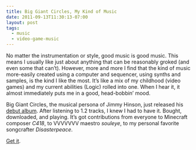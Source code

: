 ```yaml
---
title: Big Giant Circles, My Kind of Music
date: 2011-09-13T11:30:13-07:00
layout: post
tags:
  - music
  - video-game-music
---
```

No matter the instrumentation or style, good music is good music. This means I usually like just about anything that can be reasonably groked (and even some that can&#8217;t). However, more and more I find that the kind of music more-easily created using a computer and sequencer, using synths and samples, is the kind I like the most. It&#8217;s like a mix of my childhood (video games) and my current abilities (Logic) rolled into one. When I hear it, it almost immediately puts me in a good, head-bobbin&#8217; mood.

Big Giant Circles, the musical persona of Jimmy Hinson, just released his [debut album](http://biggiantcircles.bandcamp.com/). After listening to 1.2 tracks, I knew I had to have it. Bought, downloaded, and playing. It&#8217;s got contributions from everyone to Minecraft composer _C418_, to VVVVVVV maestro _souleye_, to my personal favorite songcrafter _Disasterpeace_.

[Get it](http://biggiantcircles.bandcamp.com/).

<!--more-->
